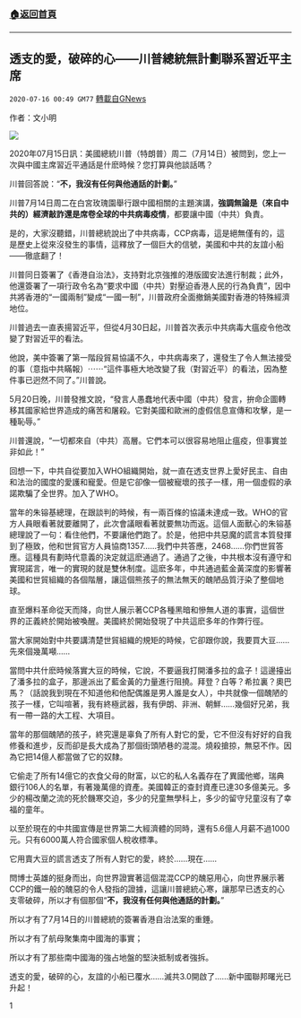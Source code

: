 ###  [:house:返回首頁](https://github.com/ourhimalayas/txt)
---

## 透支的愛，破碎的心——川普總統無計劃聯系習近平主席
`2020-07-16 00:49 GM77` [轉載自GNews](https://gnews.org/zh-hant/266460/)

作者：文小明

![](https://s3.amazonaws.com/gnews-media-offload/wp-content/uploads/2020/07/16004206/Ec7VbFmWoAE9oT4-1.jpg)

2020年07月15日訊：美國總統川普（特朗普）周二（7月14日）被問到，您上一次與中國主席習近平通話是什麽時候？您打算與他談話嗎？

川普回答說：“**不，我沒有任何與他通話的計劃。**”

川普7月14日周二在白宮玫瑰園舉行跟中國相關的主題演講，**強調無論是（來自中共的）經濟敲詐還是席卷全球的中共病毒疫情**，都要讓中國（中共）負責。

是的，大家沒聽錯，川普總統說出了中共病毒，CCP病毒，這是絕無僅有的，這是歷史上從來沒發生的事情，這釋放了一個巨大的信號，美國和中共的友誼小船——徹底翻了！

川普同日簽署了《香港自治法》，支持對北京強推的港版國安法進行制裁；此外，他還簽署了一項行政令名為“要求中國（中共）對壓迫香港人民的行為負責”，因中共將香港的“一國兩制”變成“一國一制”，川普政府全面撤銷美國對香港的特殊經濟地位。

川普過去一直表揚習近平，但從4月30日起，川普首次表示中共病毒大瘟疫令他改變了對習近平的看法。

他說，美中簽署了第一階段貿易協議不久，中共病毒來了，還發生了令人無法接受的事（意指中共瞞報）⋯⋯“這件事極大地改變了我（對習近平）的看法，因為整件事已迥然不同了。”川普說。

5月20日晚，川普發推文說，“發言人愚蠢地代表中國（中共）發言，拚命企圖轉移其國家給世界造成的痛苦和屠殺。它對美國和歐洲的虛假信息宣傳和攻擊，是一種恥辱。”

川普還說，“一切都來自（中共）高層。它們本可以很容易地阻止瘟疫，但事實並非如此！”

回想一下，中共自從要加入WHO組織開始，就一直在透支世界上愛好民主、自由和法治的國度的愛護和寵愛。但是它卻像一個被寵壞的孩子一樣，用一個虛假的承諾欺騙了全世界。加入了WHO。

當年的朱镕基總理，在跟談判的時候，有一兩百條的協議未達成一致。WHO的官方人員眼看著就要離開了，此次會議眼看著就要無功而返。這個人面獸心的朱镕基總理說了一句：看住他們，不要讓他們跑了。於是，他把中共惡魔的謊言本質發揮到了極致，他和世貿官方人員協商1357……我們中共答應，2468……你們世貿答應。這種具有劃時代意義的決定就這麽通過了。通過了之後，中共根本沒有遵守和實現諾言，唯一的實現的就是雙休制度。這麽多年，中共通過藍金黃深度的影響著美國和世貿組織的各個階層，讓這個熊孩子的無法無天的醜陋品質汙染了整個地球。

直至爆料革命從天而降，向世人展示著CCP各種黑暗和慘無人道的事實，這個世界的正義終於開始被喚醒。美國終於開始發現了中共這麽多年的作弊行徑。

當大家開始對中共要講清楚世貿組織的規矩的時候，它卻跟你說，我要買大豆……先來個幾萬噸……

當問中共什麽時候落實大豆的時候，它說，不要逼我打開潘多拉的盒子！這邊擡出了潘多拉的盒子，那邊派出了藍金黃的力量進行阻撓。拜登？白等？希拉裏？奧巴馬？（話說我到現在不知道他和他配偶誰是男人誰是女人），中共就像一個醜陋的孩子一樣，它叫喧著，我有終極武器，我有伊朗、非洲、朝鮮……幾個好兄弟，我有一帶一路的大工程、大項目。

當年的那個醜陋的孩子，終究還是辜負了所有人對它的愛，它不但沒有好好的自我修養和進步，反而卻是長大成為了那個街頭陋巷的混混。燒殺搶掠，無惡不作。因為它把14億人都當做了它的奴隸。

它偷走了所有14億它的衣食父母的財富，以它的私人名義存在了異國他鄉，瑞典銀行106人的名單，有著幾萬億的資產。美國韓正的查封資產已達30多億美元。多少的楊改蘭之流的死於饑寒交迫，多少的兒童無學科上，多少的留守兒童沒有了幸福的童年。

以至於現在的中共國宣傳是世界第二大經濟體的同時，還有5.6億人月薪不過1000元。只有6000萬人符合國家個人稅收標準。

它用賣大豆的謊言透支了所有人對它的愛，終於……現在……

閆博士英雄的挺身而出，向世界證實著這個混混CCP的醜惡用心，向世界展示著CCP的鐵一般的醜惡的令人發指的證據，這讓川普總統心寒，讓那早已透支的心支零破碎，所以才有個那個“**不，我沒有任何與他通話的計劃。**”

所以才有了7月14日的川普總統的簽署香港自治法案的重錘。

所以才有了航母聚集南中國海的事實；

所以才有了那些南中國海的強占地盤的堅決抵制或者強拆。

透支的愛，破碎的心，友誼的小船已覆水……滅共3.0開啟了……新中國聯邦曙光已升起！

1
